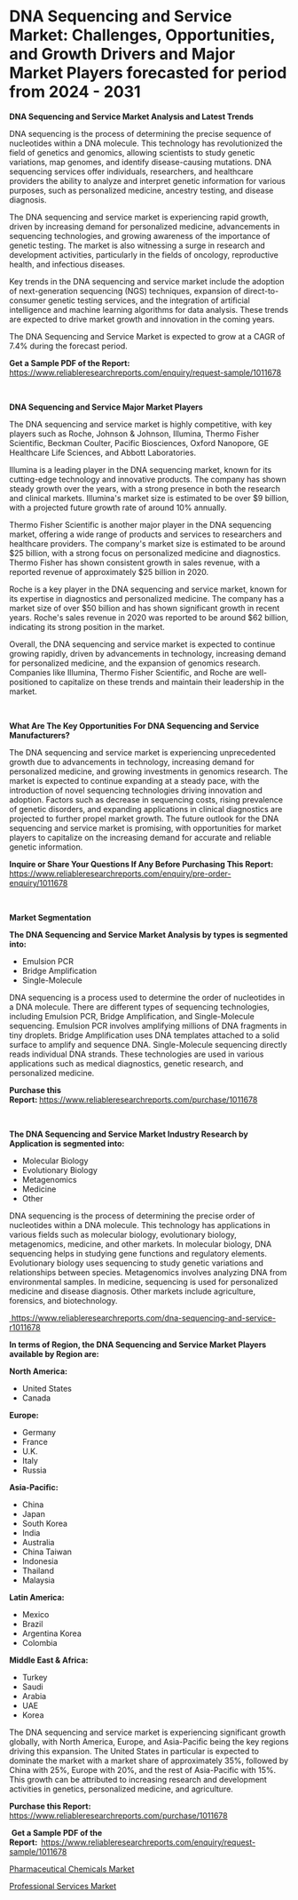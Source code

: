 <p><h1>DNA Sequencing and Service Market: Challenges, Opportunities, and Growth Drivers and Major Market Players forecasted for period from 2024 - 2031</h1></p><p><strong>DNA Sequencing and Service Market Analysis and Latest Trends</strong></p>
<p><p>DNA sequencing is the process of determining the precise sequence of nucleotides within a DNA molecule. This technology has revolutionized the field of genetics and genomics, allowing scientists to study genetic variations, map genomes, and identify disease-causing mutations. DNA sequencing services offer individuals, researchers, and healthcare providers the ability to analyze and interpret genetic information for various purposes, such as personalized medicine, ancestry testing, and disease diagnosis.</p><p>The DNA sequencing and service market is experiencing rapid growth, driven by increasing demand for personalized medicine, advancements in sequencing technologies, and growing awareness of the importance of genetic testing. The market is also witnessing a surge in research and development activities, particularly in the fields of oncology, reproductive health, and infectious diseases.</p><p>Key trends in the DNA sequencing and service market include the adoption of next-generation sequencing (NGS) techniques, expansion of direct-to-consumer genetic testing services, and the integration of artificial intelligence and machine learning algorithms for data analysis. These trends are expected to drive market growth and innovation in the coming years.</p><p>The DNA Sequencing and Service Market is expected to grow at a CAGR of 7.4% during the forecast period.</p></p>
<p><strong>Get a Sample PDF of the Report:&nbsp;</strong> <a href="https://www.reliableresearchreports.com/enquiry/request-sample/1011678">https://www.reliableresearchreports.com/enquiry/request-sample/1011678</a></p>
<p>&nbsp;</p>
<p><strong>DNA Sequencing and Service Major Market Players</strong></p>
<p><p>The DNA sequencing and service market is highly competitive, with key players such as Roche, Johnson & Johnson, Illumina, Thermo Fisher Scientific, Beckman Coulter, Pacific Biosciences, Oxford Nanopore, GE Healthcare Life Sciences, and Abbott Laboratories.</p><p>Illumina is a leading player in the DNA sequencing market, known for its cutting-edge technology and innovative products. The company has shown steady growth over the years, with a strong presence in both the research and clinical markets. Illumina's market size is estimated to be over $9 billion, with a projected future growth rate of around 10% annually.</p><p>Thermo Fisher Scientific is another major player in the DNA sequencing market, offering a wide range of products and services to researchers and healthcare providers. The company's market size is estimated to be around $25 billion, with a strong focus on personalized medicine and diagnostics. Thermo Fisher has shown consistent growth in sales revenue, with a reported revenue of approximately $25 billion in 2020.</p><p>Roche is a key player in the DNA sequencing and service market, known for its expertise in diagnostics and personalized medicine. The company has a market size of over $50 billion and has shown significant growth in recent years. Roche's sales revenue in 2020 was reported to be around $62 billion, indicating its strong position in the market.</p><p>Overall, the DNA sequencing and service market is expected to continue growing rapidly, driven by advancements in technology, increasing demand for personalized medicine, and the expansion of genomics research. Companies like Illumina, Thermo Fisher Scientific, and Roche are well-positioned to capitalize on these trends and maintain their leadership in the market.</p></p>
<p>&nbsp;</p>
<p><strong>What Are The Key Opportunities For DNA Sequencing and Service Manufacturers?</strong></p>
<p><p>The DNA sequencing and service market is experiencing unprecedented growth due to advancements in technology, increasing demand for personalized medicine, and growing investments in genomics research. The market is expected to continue expanding at a steady pace, with the introduction of novel sequencing technologies driving innovation and adoption. Factors such as decrease in sequencing costs, rising prevalence of genetic disorders, and expanding applications in clinical diagnostics are projected to further propel market growth. The future outlook for the DNA sequencing and service market is promising, with opportunities for market players to capitalize on the increasing demand for accurate and reliable genetic information.</p></p>
<p><strong>Inquire or Share Your Questions If Any Before Purchasing This Report:</strong> <a href="https://www.reliableresearchreports.com/enquiry/pre-order-enquiry/1011678">https://www.reliableresearchreports.com/enquiry/pre-order-enquiry/1011678</a></p>
<p>&nbsp;</p>
<p><strong>Market Segmentation</strong></p>
<p><strong>The DNA Sequencing and Service Market Analysis by types is segmented into:</strong></p>
<p><ul><li>Emulsion PCR</li><li>Bridge Amplification</li><li>Single-Molecule</li></ul></p>
<p><p>DNA sequencing is a process used to determine the order of nucleotides in a DNA molecule. There are different types of sequencing technologies, including Emulsion PCR, Bridge Amplification, and Single-Molecule sequencing. Emulsion PCR involves amplifying millions of DNA fragments in tiny droplets. Bridge Amplification uses DNA templates attached to a solid surface to amplify and sequence DNA. Single-Molecule sequencing directly reads individual DNA strands. These technologies are used in various applications such as medical diagnostics, genetic research, and personalized medicine.</p></p>
<p><strong>Purchase this Report:&nbsp;</strong><a href="https://www.reliableresearchreports.com/purchase/1011678">https://www.reliableresearchreports.com/purchase/1011678</a></p>
<p>&nbsp;</p>
<p><strong>The DNA Sequencing and Service Market Industry Research by Application is segmented into:</strong></p>
<p><ul><li>Molecular Biology</li><li>Evolutionary Biology</li><li>Metagenomics</li><li>Medicine</li><li>Other</li></ul></p>
<p><p>DNA sequencing is the process of determining the precise order of nucleotides within a DNA molecule. This technology has applications in various fields such as molecular biology, evolutionary biology, metagenomics, medicine, and other markets. In molecular biology, DNA sequencing helps in studying gene functions and regulatory elements. Evolutionary biology uses sequencing to study genetic variations and relationships between species. Metagenomics involves analyzing DNA from environmental samples. In medicine, sequencing is used for personalized medicine and disease diagnosis. Other markets include agriculture, forensics, and biotechnology.</p></p>
<p><a href="https://www.reliableresearchreports.com/dna-sequencing-and-service-r1011678">&nbsp;https://www.reliableresearchreports.com/dna-sequencing-and-service-r1011678</a></p>
<p><strong>In terms of Region, the DNA Sequencing and Service Market Players available by Region are:</strong></p>
<p>
    <p> <strong> North America: </strong>
        <ul>
            <li>United States</li>
            <li>Canada</li>
        </ul>
        </p> 
    <p> <strong> Europe: </strong>
        <ul>
            <li>Germany</li>
            <li>France</li>
            <li>U.K.</li>
            <li>Italy</li>
            <li>Russia</li>
        </ul>
        </p> 
    <p> <strong> Asia-Pacific: </strong>
        <ul>
            <li>China</li>
            <li>Japan</li>
            <li>South Korea</li>
            <li>India</li>
            <li>Australia</li>
            <li>China Taiwan</li>
            <li>Indonesia</li>
            <li>Thailand</li>
            <li>Malaysia</li>
        </ul>
        </p> 
    <p> <strong> Latin America: </strong>
        <ul>
            <li>Mexico</li>
            <li>Brazil</li>
            <li>Argentina Korea</li>
            <li>Colombia</li>
        </ul>
        </p> 
    <p> <strong> Middle East & Africa: </strong>
        <ul>
            <li>Turkey</li>
            <li>Saudi</li>
            <li>Arabia</li>
            <li>UAE</li>
            <li>Korea</li>
        </ul>
    </p>
    </p>
<p><p>The DNA sequencing and service market is experiencing significant growth globally, with North America, Europe, and Asia-Pacific being the key regions driving this expansion. The United States in particular is expected to dominate the market with a market share of approximately 35%, followed by China with 25%, Europe with 20%, and the rest of Asia-Pacific with 15%. This growth can be attributed to increasing research and development activities in genetics, personalized medicine, and agriculture.</p></p>
<p><strong>Purchase this Report: </strong><a href="https://www.reliableresearchreports.com/purchase/1011678">https://www.reliableresearchreports.com/purchase/1011678</a></p>
<p>&nbsp;<strong>Get a Sample PDF of the Report:&nbsp;&nbsp;</strong><a href="https://www.reliableresearchreports.com/enquiry/request-sample/1011678">https://www.reliableresearchreports.com/enquiry/request-sample/1011678</a></p>
<p><strong></strong></p>
<p><p><a href="https://github.com/setiawananhar13/Market-Research-Report-List-1/blob/main/pharmaceutical-chemicals-market.md">Pharmaceutical Chemicals Market</a></p><p><a href="https://github.com/castoriffic/Market-Research-Report-List-5/blob/main/professional-services-market.md">Professional Services Market</a></p></p>
